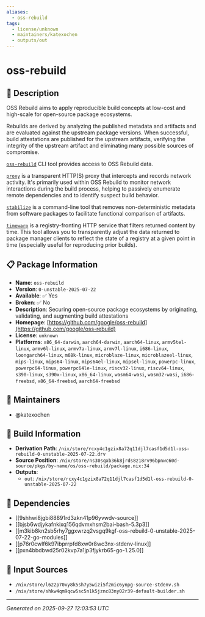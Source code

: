 ```yaml
---
aliases:
  - oss-rebuild
tags:
  - license/unknown
  - maintainers/katexochen
  - outputs/out
---
```


# oss-rebuild

## 📝 Description

OSS Rebuild aims to apply reproducible build concepts at low-cost and high-scale for open-source package ecosystems.

Rebuilds are derived by analyzing the published metadata and artifacts and are evaluated against the upstream package
versions. When successful, build attestations are published for the upstream artifacts, verifying the integrity of
the upstream artifact and eliminating many possible sources of compromise.

[`oss-rebuild`](https://github.com/google/oss-rebuild?tab=readme-ov-file#usage) CLI tool provides access to OSS Rebuild
data.

[`proxy`](https://github.com/google/oss-rebuild/blob/main/cmd/proxy/README.md) is a transparent HTTP(S) proxy that
intercepts and records network activity. It's primarily used within OSS Rebuild to monitor network interactions during
the build process, helping to passively enumerate remote dependencies and to identify suspect build behavior.

[`stabilize`](https://github.com/google/oss-rebuild/blob/main/cmd/stabilize/README.md) is a command-line tool that
removes non-deterministic metadata from software packages to facilitate functional comparison of artifacts.

[`timewarp`](https://github.com/google/oss-rebuild/blob/main/cmd/timewarp/README.md) is a registry-fronting HTTP
service that filters returned content by time. This tool allows you to transparently adjust the data returned to
package manager clients to reflect the state of a registry at a given point in time (especially useful for reproducing
prior builds).


## 📋 Package Information

- **Name**: `oss-rebuild`
- **Version**: `0-unstable-2025-07-22`
- **Available**: ✅ Yes
- **Broken**: ✅ No
- **Description**: Securing open-source package ecosystems by originating, validating, and augmenting build attestations
- **Homepage**: [https://github.com/google/oss-rebuild](https://github.com/google/oss-rebuild)
- **License**: `unknown`
- **Platforms**: `x86_64-darwin`, `aarch64-darwin`, `aarch64-linux`, `armv5tel-linux`, `armv6l-linux`, `armv7a-linux`, `armv7l-linux`, `i686-linux`, `loongarch64-linux`, `m68k-linux`, `microblaze-linux`, `microblazeel-linux`, `mips-linux`, `mips64-linux`, `mips64el-linux`, `mipsel-linux`, `powerpc-linux`, `powerpc64-linux`, `powerpc64le-linux`, `riscv32-linux`, `riscv64-linux`, `s390-linux`, `s390x-linux`, `x86_64-linux`, `wasm64-wasi`, `wasm32-wasi`, `i686-freebsd`, `x86_64-freebsd`, `aarch64-freebsd`
## 👥 Maintainers

- @katexochen


## 🔧 Build Information

- **Derivation Path**: `/nix/store/rcxy4c1gzix8a72q11djl7casf1d5d1l-oss-rebuild-0-unstable-2025-07-22.drv`
- **Source Position**: `/nix/store/ns30sqxb36k8jrds8z18rv96bpnwc60d-source/pkgs/by-name/os/oss-rebuild/package.nix:34`
- **Outputs**:
  - `out`:  `/nix/store/rcxy4c1gzix8a72q11djl7casf1d5d1l-oss-rebuild-0-unstable-2025-07-22`

## 🔗 Dependencies

- [[9shhwi8jgbi88891rd3zkn41p96yvwdv-source]]
- [[bjsb6wdjykafnkixq156qdvmxhsm2bai-bash-5.3p3]]
- [[m3kib8kn2sb5rhy7ggxwrzq2vsgq9kgf-oss-rebuild-0-unstable-2025-07-22-go-modules]]
- [[p76r0cwlf6k97ibprrpfd8xw0r8wc3nx-stdenv-linux]]
- [[pxn4bbdbwd25r02kvp7a1jp3fjykrb65-go-1.25.0]]

## 📁 Input Sources

- `/nix/store/l622p70vy8k5sh7y5wizi5f2mic6ynpg-source-stdenv.sh`
- `/nix/store/shkw4qm9qcw5sc5n1k5jznc83ny02r39-default-builder.sh`

---
*Generated on 2025-09-27 12:03:53 UTC*

